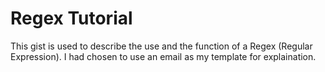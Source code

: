 # Regex Tutorial 

This gist is used to describe the use and the function of a Regex (Regular Expression). I had chosen to use an email as my template for explaination. 